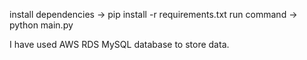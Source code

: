 install dependencies -> pip install -r requirements.txt
run command -> python main.py

I have used AWS RDS MySQL database to store data.
